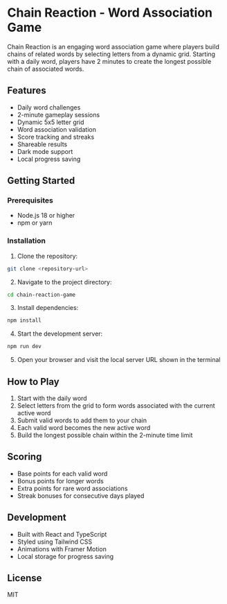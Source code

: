# Chain Reaction - Word Association Game

Chain Reaction is an engaging word association game where players build chains of related words by selecting letters from a dynamic grid. Starting with a daily word, players have 2 minutes to create the longest possible chain of associated words.

## Features

- Daily word challenges
- 2-minute gameplay sessions
- Dynamic 5x5 letter grid
- Word association validation
- Score tracking and streaks
- Shareable results
- Dark mode support
- Local progress saving

## Getting Started

### Prerequisites

- Node.js 18 or higher
- npm or yarn

### Installation

1. Clone the repository:
```bash
git clone <repository-url>
```

2. Navigate to the project directory:
```bash
cd chain-reaction-game
```

3. Install dependencies:
```bash
npm install
```

4. Start the development server:
```bash
npm run dev
```

5. Open your browser and visit the local server URL shown in the terminal

## How to Play

1. Start with the daily word
2. Select letters from the grid to form words associated with the current active word
3. Submit valid words to add them to your chain
4. Each valid word becomes the new active word
5. Build the longest possible chain within the 2-minute time limit

## Scoring

- Base points for each valid word
- Bonus points for longer words
- Extra points for rare word associations
- Streak bonuses for consecutive days played

## Development

- Built with React and TypeScript
- Styled using Tailwind CSS
- Animations with Framer Motion
- Local storage for progress saving

## License

MIT